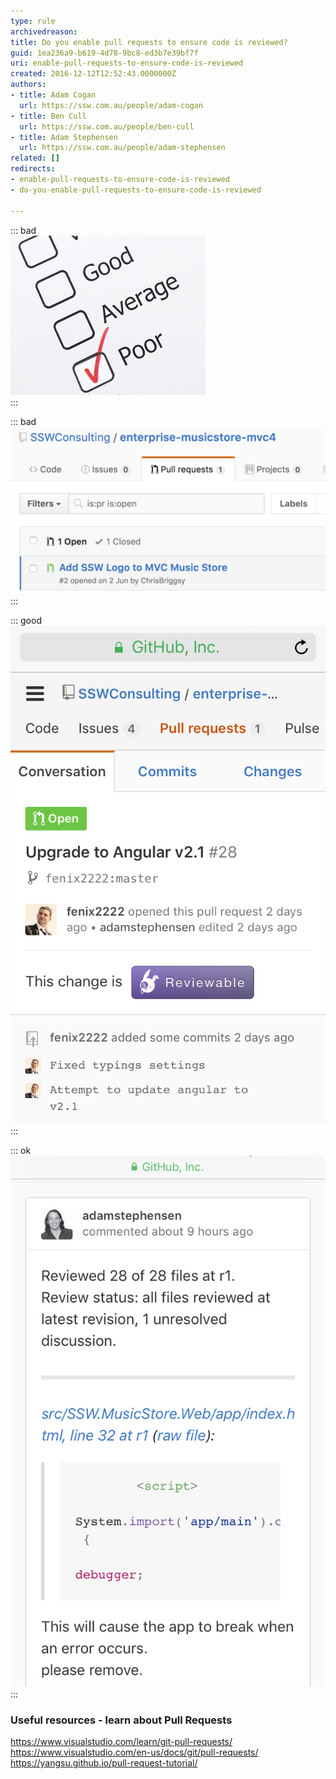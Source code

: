 ```yaml
---
type: rule
archivedreason: 
title: Do you enable pull requests to ensure code is reviewed?
guid: 1ea236a9-b619-4d78-9bc8-ed3b7e39bf7f
uri: enable-pull-requests-to-ensure-code-is-reviewed
created: 2016-12-12T12:52:43.0000000Z
authors:
- title: Adam Cogan
  url: https://ssw.com.au/people/adam-cogan
- title: Ben Cull
  url: https://ssw.com.au/people/ben-cull
- title: Adam Stephensen
  url: https://ssw.com.au/people/adam-stephensen
related: []
redirects:
- enable-pull-requests-to-ensure-code-is-reviewed
- do-you-enable-pull-requests-to-ensure-code-is-reviewed

---
```


::: bad  
![Figure: Bad example - Every developer commits to the master branch, code is not reviewed, and code quality is poor](github-pullrequest-bad-2.png)  
:::


::: bad  
![Figure: Bad example - Use the out of the box pull requests to ensure all code is reviewed](github-pullrequest-bad.png)  
:::
 

<!--endintro-->


::: good  
![Figure: Good example - Use the plugin "Reviewable". Reviewable improves pull requests and code reviews with a powerful UI and easy code commenting. See the Reviewable icon above](github-pullrequest-1.png)  
:::


::: ok  
![Figure: See how easy it is to see the code rejected](github-pullrequest-2.png)  
:::




### Useful resources - learn about Pull Requests


https://www.visualstudio.com/learn/git-pull-requests/
https://www.visualstudio.com/en-us/docs/git/pull-requests/
https://yangsu.github.io/pull-request-tutorial/
